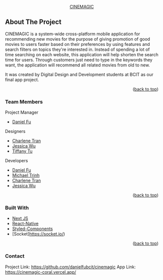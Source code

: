 <div align="center">
  <a href="https://github.com/danielfubcit/cinemagic">
   CINEMAGIC
  </a>
  
</div>

<!-- ABOUT THE PROJECT -->
## About The Project

CINEMAGIC is a system-wide cross-platform mobile application for recommending new movies for the purpose of giving promotion of good movies to users faster based on their preferences by using features and search filters on topics they're interested in. Instead of spending a lot of time searching on each website, this application will help shorten the search time for users. Through customers just need to type in the keywords they want, the application will recommend all related movies from old to new. 

It was created by Digital Design and Development students at BCIT as our final app project.

<p align="right">(<a href="#top">back to top</a>)</p>

<!-- ABOUT TEAM MEMBERS -->
### Team Members

Project Manager

* [Daniel Fu](https://github.com/danielfubcit)

Designers

* [Charlene Tran](https://github.com/CharleneTran)
* [Jessica Wu](https://github.com/JessicaW0)
* [Tiffany Tu](https://github.com/tifftu)

Developers

* [Daniel Fu](https://github.com/danielfubcit)
* [Michael Trinh](https://github.com/michaelatrinh)
* [Charlene Tran](https://github.com/CharleneTran)
* [Jessica Wu](https://github.com/JessicaW0)

<p align="right">(<a href="#top">back to top</a>)</p>

### Built With

* [Next JS](https://nextjs.org/)
* [React-Native](https://reactnative.dev/)
* [Styled-Components](https://styled-components.com/)
* [Socket]https://socket.io/)

<p align="right">(<a href="#top">back to top</a>)</p>


### Contact

Project Link: https://github.com/danielfubcit/cinemagic
App Link: https://cinemagic-coral.vercel.app/
